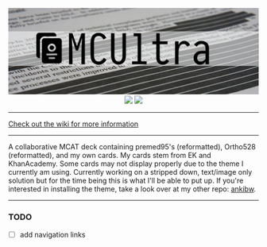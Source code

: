 <p align="center">
<img src="/logo/mcultra.jpg"></img>
<img src="https://img.shields.io/github/last-commit/capaldo/mcultra.svg?color=red&label=Last%20Updated&style=for-the-badge"></img>
<img src="https://img.shields.io/badge/card%20count-5900%2B-yellow.svg?&style=for-the-badge"></img>
</p>

---

[Check out the wiki for more information](https://github.com/capaldo/MCUltra/wiki)

---

A collaborative MCAT deck containing premed95's (reformatted), Ortho528 (reformatted), and my own cards. My cards stem from EK and KhanAcademy. Some cards may not display properly due to the theme I currently am using. Currently working on a stripped down, text/image only solution but for the time being this is what I'll be able to put up. If you're interested in installing the theme, take a look over at my other repo: [ankibw](https://github.com/capaldo/ankiBW).

---

### TODO
- [ ] add navigation links
